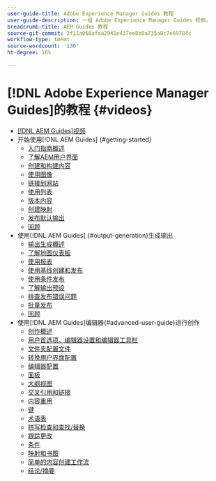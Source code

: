 ```yaml
---
user-guide-title: Adobe Experience Manager Guides 教程
user-guide-description: 一组 Adobe Experience Manager Guides 视频。
breadcrumb-title: AEM Guides 教程
source-git-commit: 2f11a068afaa2941e437ee8b0a735a8c7e69784c
workflow-type: tm+mt
source-wordcount: '130'
ht-degree: 16%

---
```



# [!DNL Adobe Experience Manager Guides]的教程 {#videos}

+ [[!DNL AEM Guides]视频](overview.md)
+ 开始使用[!DNL AEM Guides] {#getting-started}
   + [入门指南概述](./course-1/overview.md)
   + [了解AEM用户界面](./course-1/understanding-the-aem-user-interface.md)
   + [创建和构建内容](./course-1/creating-and-structuring-content.md)
   + [使用图像](./course-1/working-with-images.md)
   + [链接到网站](./course-1/linking-to-websites.md)
   + [使用列表](./course-1/working-with-lists.md)
   + [版本内容](./course-1/versioning-content.md)
   + [创建映射](./course-1/creating-a-map.md)
   + [发布默认输出](./course-1/publishing-default-output.md)
   + [回顾](./course-1/recap.md)
+ 使用[!DNL AEM Guides] {#output-generation}生成输出
   + [输出生成概述](./course-2/overview.md)
   + [了解地图仪表板](./course-2/introduction-to-the-map-dashboard.md)
   + [使用报表](./course-2/working-with-reports.md)
   + [使用基线创建和发布](./course-2/creating-and-publishing-with-baselines.md)
   + [使用条件发布](./course-2/publishing-with-conditions.md)
   + [了解输出预设](./course-2/output-presets.md)
   + [排查发布错误问题](./course-2/troubleshooting-publishing-errors.md)
   + [批量发布](./course-2/bulk-publishing.md)
   + [回顾](./course-2/recap.md)
+ 使用[!DNL AEM Guides]编辑器{#advanced-user-guide}进行创作
   + [创作概述](./course-3/overview.md)
   + [用户首选项、编辑器设置和编辑器工具栏](./course-3/user-settings-preferences-toolbars.md)
   + [文件夹配置文件](./course-3/folder-profiles.md)
   + [转换用户界面配置](./course-3/conver-ui-config.md)
   + [编辑器配置](./course-3/editor-configuration.md)
   + [面板](./course-3/panels.md)
   + [大纲视图](./course-3/outline-view.md)
   + [交叉引用和链接](./course-3/cross-references-and-links.md)
   + [内容重用](./course-3/content-reuse.md)
   + [键](./course-3/keys.md)
   + [术语表](./course-3/glossary.md)
   + [拼写检查和查找/替换](./course-3/spell-check.md)
   + [跟踪更改](./course-3/track-changes.md)
   + [条件](./course-3/conditions.md)
   + [映射和书图](./course-3/maps-and-bookmaps.md)
   + [简单的内容创建工作流](./course-3/simple-content-creation-workflows.md)
   + [结论/摘要](./course-3/recap.md)